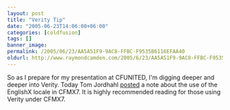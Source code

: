 ```yaml
---
layout: post
title: "Verity Tip"
date: "2005-06-23T14:06:00+06:00"
categories: [coldfusion]
tags: []
banner_image: 
permalink: /2005/06/23/AA5A51F9-9AC8-FFBC-F9535B6116EFAA40
oldurl: http://www.raymondcamden.com/2005/6/23/AA5A51F9-9AC8-FFBC-F9535B6116EFAA40
---
```


So as I prepare for my presentation at CFUNITED, I'm digging deeper and deeper into Verity. Today Tom Jordhahl <a href="http://tjordahl.blogspot.com/2005/06/which-english-do-you-want.html">posted</a> a note about the use of the EnglishX locale in CFMX7. It is highly recommended reading for those using Verity under CFMX7.
